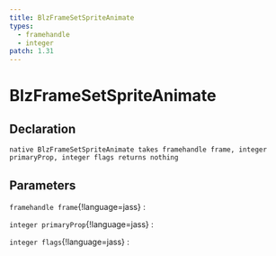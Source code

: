 ```yaml
---
title: BlzFrameSetSpriteAnimate
types:
  - framehandle
  - integer
patch: 1.31
---
```


# BlzFrameSetSpriteAnimate

## Declaration

```jass
native BlzFrameSetSpriteAnimate takes framehandle frame, integer primaryProp, integer flags returns nothing
```

## Parameters
`framehandle frame`{!language=jass}
: 

`integer primaryProp`{!language=jass}
: 

`integer flags`{!language=jass}
: 
